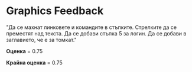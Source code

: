 
# Graphics Feedback #
"Да се махнат линковете и командите в стъпките.
Стрелките да се преместят над текста.
Да се добави стъпка 5 за логин.
Да се добави в заглавието, че е за томкат."

**Оценка** = 0.75

**Крайна оценка** = 0.75
